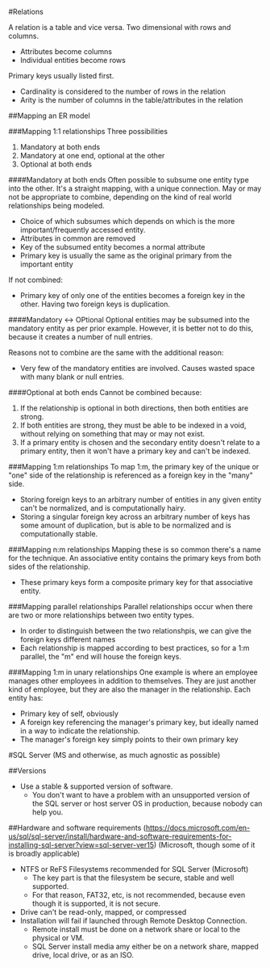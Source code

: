 #Relations

A relation is a table and vice versa. Two dimensional with rows and columns.
- Attributes become columns
- Individual entities become rows

Primary keys usually listed first.
- Cardinality is considered to the number of rows in the relation
- Arity is the number of columns in the table/attributes in the relation

##Mapping an ER model

###Mapping 1:1 relationships
Three possibilities
1. Mandatory at both ends
2. Mandatory at one end, optional at the other
3. Optional at both ends

####Mandatory at both ends
Often possible to subsume one entity type into the other. It's a straight
mapping, with a unique connection. May or may not be appropriate to combine,
depending on the kind of real world relationships being modeled.
- Choice of which subsumes which depends on which is the more
  important/frequently accessed entity.
- Attributes in common are removed
- Key of the subsumed entity becomes a normal attribute
- Primary key is usually the same as the original primary from the important entity

If not combined:
- Primary key of only one of the entities becomes a foreign key in the other.
  Having two foreign keys is duplication.

####Mandatory <-> OPtional
Optional entities may be subsumed into the mandatory entity as per prior
example. However, it is better not to do this, because it creates a number of
null entries.

Reasons not to combine are the same with the additional reason:
- Very few of the mandatory entities are involved. Causes wasted space with
  many blank or null entries.

####Optional at both ends
Cannot be combined because:
1. If the relationship is optional in both directions, then both entities are
   strong.
2. If both entities are strong, they must be able to be indexed in a void, without relying on something that may or may not exist.
3. If a primary entity is chosen and the secondary entity doesn't relate to a primary entity, then it won't have a primary key and can't be indexed.

###Mapping 1:m relationships
To map 1:m, the primary key of the unique or "one" side of the relationship is referenced as a foreign key in the "many" side.
- Storing foreign keys to an arbitrary number of entities in any given entity
  can't be normalized, and is computationally hairy.
- Storing a singular foreign key across an arbitrary number of keys has some
  amount of duplication, but is able to be normalized and is computationally
stable.

###Mapping n:m relationships
Mapping these is so common there's a name for the technique. An associative
entity contains the primary keys from both sides of the relationship.
- These primary keys form a composite primary key for that associative entity.

###Mapping parallel relationships
Parallel relationships occur when there are two or more relationships between
two entity types. 
- In order to distinguish between the two relationshpis, we can give the foreign keys different names
- Each relationship is mapped according to best practices, so for a 1:m parallel, the "m" end will house the foreign keys.

###Mapping 1:m in unary relationships
One example is where an employee manages other employees in addition to
themselves. They are just another kind of employee, but they are also the
manager in the relationship.
Each entity has:
- Primary key of self, obviously
- A foreign key referencing the manager's primary key, but ideally named in a
  way to indicate the relationship.
- The manager's foreign key simply points to their own primary key

#SQL Server (MS and otherwise, as much agnostic as possible)

##Versions
- Use a stable & supported version of software.
	+ You don't want to have a problem with an unsupported version of the
	  SQL server or host server OS in production, because nobody can help
you.

##Hardware and software requirements
(https://docs.microsoft.com/en-us/sql/sql-server/install/hardware-and-software-requirements-for-installing-sql-server?view=sql-server-ver15)
(Microsoft, though some of it is broadly applicable)
- NTFS or ReFS Filesystems recommended for SQL Server (Microsoft)
	+ The key part is that the filesystem be secure, stable and well supported.
	+ For that reason, FAT32, etc, is not recommended, because even though
	  it is supported, it is not secure.
- Drive can't be read-only, mapped, or compressed
- Installation will fail if launched through Remote Desktop Connection.
	+ Remote install must be done on a network share or local to the
	  physical or VM.
	+ SQL Server install media amy either be on a network share, mapped
	  drive, local drive, or as an ISO.
